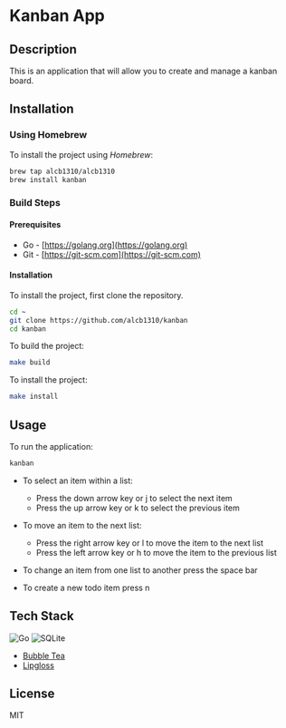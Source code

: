 # Kanban App

## Description

This is an application that will allow you to create and manage a kanban board.

## Installation

### Using Homebrew

To install the project using *Homebrew*:

```bash
brew tap alcb1310/alcb1310
brew install kanban
```


### Build Steps

#### Prerequisites

- Go - [https://golang.org](https://golang.org)
- Git - [https://git-scm.com](https://git-scm.com)

#### Installation

To install the project, first clone the repository.

```bash
cd ~
git clone https://github.com/alcb1310/kanban
cd kanban
```

To build the project:

```bash
make build
```

To install the project:

```bash
make install
```

## Usage

To run the application:

```bash
kanban
```

- To select an item within a list:
    - Press the down arrow key or j to select the next item
    - Press the up arrow key or k to select the previous item

- To move an item to the next list:
    - Press the right arrow key or l to move the item to the next list
    - Press the left arrow key or h to move the item to the previous list

- To change an item from one list to another press the space bar

- To create a new todo item press n

## Tech Stack

![Go](https://img.shields.io/badge/go-%2300ADD8.svg?style=for-the-badge&logo=go&logoColor=white)
![SQLite](https://img.shields.io/badge/sqlite-%2307405e.svg?style=for-the-badge&logo=sqlite&logoColor=white)

- [Bubble Tea](https://github.com/charmbracelet/bubbletea)
- [Lipgloss](https://github.com/charmbracelet/lipgloss)

## License

MIT
